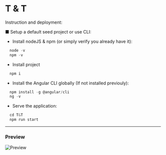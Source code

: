 # T & T 


Instruction and deployment:

■ Setup a default seed project or use CLI:

- Install nodeJS & npm (or simply verify you already have it):
```javascript
  node -v
  npm -v
```  

- Install project
```javascript
  npm i
```  

- Install the Angular CLI globally (If not installed previouly):
```javascript
  npm install -g @angular/cli
  ng -v
```

- Serve the application:
```javascript
  cd T&T
  npm run start
```

---
### Preview

![Preview](https://github.com/leolanese/T-T/blob/master/src/assets/Screen%20Shot%202020-02-28%20at%2016.24.59.png)
